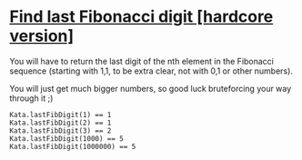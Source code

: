 # [Find last Fibonacci digit [hardcore version]](https://www.codewars.com/kata/find-last-fibonacci-digit-hardcore-version "https://www.codewars.com/kata/56b7771481290cc283000f28")

You will have to return the last digit of the nth element in the Fibonacci sequence (starting with 1,1, to be extra clear, not with 0,1 or other numbers).

You will just get much bigger numbers, so good luck bruteforcing your way through it ;)
```
Kata.lastFibDigit(1) == 1
Kata.lastFibDigit(2) == 1
Kata.lastFibDigit(3) == 2
Kata.lastFibDigit(1000) == 5
Kata.lastFibDigit(1000000) == 5
```